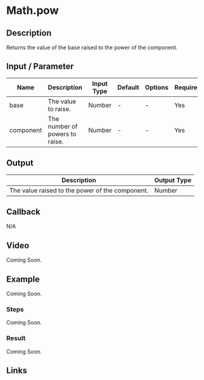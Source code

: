 # Math.pow

## Description

Returns the value of the base raised to the power of the component.

## Input / Parameter

| Name | Description | Input Type | Default | Options | Required |
| ------ | ------ | ------ | ------ | ------ | ------ |
| base | The value to raise. | Number | - | - | Yes |
| component | The number of powers to raise. | Number | - | - | Yes |

## Output

| Description | Output Type |
| ------ | ------ |
| The value raised to the power of the component. | Number |

## Callback

N/A

## Video

Coming Soon.

## Example

Coming Soon.

### Steps

Coming Soon.

### Result

Coming Soon.

## Links